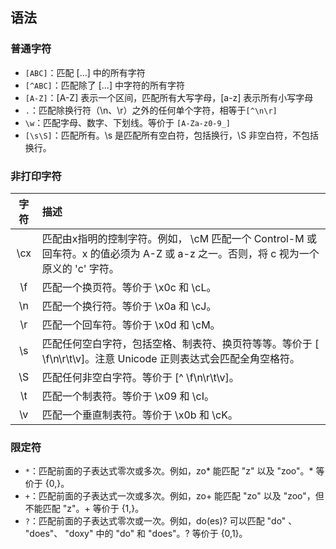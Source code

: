 ## 语法

### 普通字符

+ `[ABC]`：匹配 [...] 中的所有字符
+ `[^ABC]`：匹配除了 [...] 中字符的所有字符
+ `[A-Z]`：[A-Z] 表示一个区间，匹配所有大写字母，[a-z] 表示所有小写字母
+ `.`：匹配除换行符（\n、\r）之外的任何单个字符，相等于`[^\n\r]`
+ `\w`：匹配字母、数字、下划线。等价于 `[A-Za-z0-9_]`
+ `[\s\S]`：匹配所有。\s 是匹配所有空白符，包括换行，\S 非空白符，不包括换行。

### 非打印字符

| 字符 | 描述                                                         |
| :-----: | :----------------------------------------------------------- |
| \cx  | 匹配由x指明的控制字符。例如， \cM 匹配一个 Control-M 或回车符。x 的值必须为 A-Z 或 a-z 之一。否则，将 c 视为一个原义的 'c' 字符。 |
|  \f  | 匹配一个换页符。等价于 \x0c 和 \cL。                         |
|  \n  | 匹配一个换行符。等价于 \x0a 和 \cJ。                         |
|  \r  | 匹配一个回车符。等价于 \x0d 和 \cM。                         |
|  \s  | 匹配任何空白字符，包括空格、制表符、换页符等等。等价于 [ \f\n\r\t\v]。注意 Unicode 正则表达式会匹配全角空格符。 |
|  \S  | 匹配任何非空白字符。等价于 [^ \f\n\r\t\v]。                  |
|  \t  | 匹配一个制表符。等价于 \x09 和 \cI。                         |
|  \v  | 匹配一个垂直制表符。等价于 \x0b 和 \cK。                     |

### 限定符

+ `*`：匹配前面的子表达式零次或多次。例如，zo* 能匹配 "z" 以及 "zoo"。* 等价于 {0,}。
+ `+`：匹配前面的子表达式一次或多次。例如，zo+ 能匹配 "zo" 以及 "zoo"，但不能匹配 "z"。+ 等价于 {1,}。
+ `?`：匹配前面的子表达式零次或一次。例如，do(es)? 可以匹配 "do" 、 "does"、 "doxy" 中的 "do" 和 "does"。? 等价于 {0,1}。